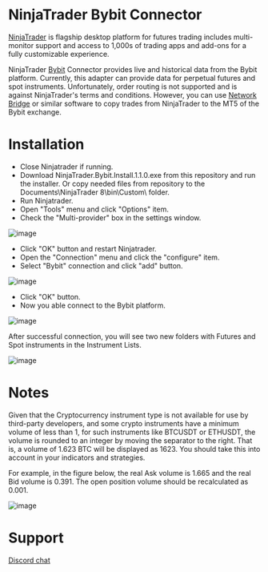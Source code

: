 
# NinjaTrader Bybit Connector

[NinjaTrader](https://ninjatrader.com/trading-platform/ "NinjaTrader") is flagship desktop platform for futures trading includes multi-monitor support and access to 1,000s of trading apps and add-ons for a fully customizable experience. 

NinjaTrader [Bybit](https://www.bybit.com) Connector provides live and historical data from the Bybit platform. Currently, this adapter can provide data for perpetual futures and spot instruments. 
Unfortunately, order routing is not supported and is against NinjaTrader's terms and conditions. However, you can use [Network Bridge](https://mtapi.pro/shop/nt8-to-mt-network-bridge/) or similar software to copy trades from NinjaTrader to the MT5 of the Bybit exchange.

# Installation

+ Close Ninjatrader if running.
+ Download NinjaTrader.Bybit.Install.1.1.0.exe from this repository and run the installer. Or copy needed files from repository to the Documents\NinjaTrader 8\bin\Custom\ folder.
+ Run Ninjatrader.
+ Open "Tools" menu and click "Options" item.
+ Check the "Multi-provider" box in the settings window.
  
![image](https://github.com/user-attachments/assets/15088b44-efec-4307-b91c-1fb6f14c848c)

+ Click "OK" button and restart Ninjatrader.
+ Open the "Connection" menu and click the "configure" item.
+ Select "Bybit" connection and click "add" button.
  
![image](https://github.com/user-attachments/assets/f29548c9-6a2e-4d69-83c3-dacf31a2e93c)

+ Click "OK" button.
+ Now you able connect to the Bybit platform.

![image](https://github.com/user-attachments/assets/cb1572c9-0426-47d6-93f9-1ada4b0b9feb)

After successful connection, you will see two new folders with Futures and Spot instruments in the Instrument Lists.

![image](https://github.com/user-attachments/assets/3d484e0c-fd88-4c3c-80e6-4ff8c53c151d)

# Notes

Given that the Cryptocurrency instrument type is not available for use by third-party developers, and some crypto instruments have a minimum volume of less than 1, for such instruments like BTCUSDT or ETHUSDT, the volume is rounded to an integer by moving the separator to the right. That is, a volume of 1.623 BTC will be displayed as 1623. You should take this into account in your indicators and strategies.

For example, in the figure below, the real Ask volume is 1.665 and the real Bid volume is 0.391. The open position volume should be recalculated as 0.001.

![image](https://github.com/user-attachments/assets/7fbb07b4-04b4-4507-9462-8fa2f988b776)

# Support

[Discord chat](https://discord.gg/VKTtZzAatm "Discord chat")
